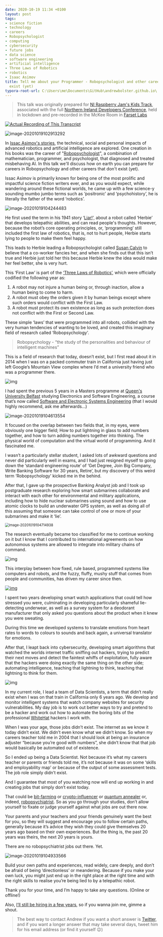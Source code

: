 ```yaml
---
date: 2020-10-19 11:34 +0100
layout: post
tags:
- science fiction
- technology
- careers
- Robopsychologist
- computing
- cybersecurity
- future jobs
- data science
- software engineering
- artificial intelligence
- Three Laws of Robotics
- robotics
- Isaac Asimov
title: Tell me about your Programmer - Robopsychologist and other careers that don't
  exist (yet)
typora-root-url: C:\Users\me\Documents\GitHub\andrewbolster.github.io\
---
```


> This talk was originally prepared for [NI Raspberry Jam's Kids Track](https://hopin.to/events/ni-raspberry-jam-nidc), associated with the full [Northern Ireland Developers Conference](https://www.nidevconf.com/), held in lockdown and pre-recorded in the McKee Room in [Farset Labs](https://www.farsetlabs.org.uk/)

[![Actual Recording of This Transcript](/../../../../../../../../img/2020/0.jpg)](https://www.youtube.com/watch?v=Z1c4KAESO0s)

![image-20201019102913292](/img/2020/image-20201019102913292.png)

In [Issac Asimov's stories](https://en.wikipedia.org/wiki/Isaac_Asimov), the technical, social and personal impacts of advanced robotics and artificial intelligence are explored. One creation in his books was the career of "[Robopsychologist](https://en.wikipedia.org/wiki/Robopsychology)", a combination of mathematician, programmer, and psychologist, that diagnosed and treated misbehaving AI. In this talk we'll discuss how on earth you can prepare for careers in Robopsychology and other careers that don't exist (yet).

Issac Asimov is primarily known for being one of the most prolific and impactful science fiction writers ever, and as you would expect, while wandering around these fictional worlds, he came up with a few science-y sounding mumbo jumbo terms such as ‘positronic’ and ‘psychohistory’, he is literally the father of the word ‘robotics’.

![image-20201019104244483](/img/2020/image-20201019104244483.png)

He first used the term in his 1941 story ‘[Liar!](https://en.wikipedia.org/wiki/Liar!_(short_story))’, about a robot called ‘Herbie’ that develops telepathic abilities, and can read people's thoughts. However, because the robot’s core operating principles, or, ‘programming’ still included the first law of robotics, that is, not to hurt people, Herbie starts lying to people to make them feel happy.

This leads to Herbie leading a Robopsychologist called [Susan Calvin](https://en.wikipedia.org/wiki/Susan_Calvin) to believe that a co-worker fancies her, and when she finds out that this isn’t true and Herbie just told her this because Herbie knew the idea would make her feel better, she is very hurt.

This ‘First Law’ is part of the [‘Three Laws of Robotics’](https://en.wikipedia.org/wiki/Three_Laws_of_Robotics), which were officially codified the following year as:

1. A robot may not injure a human being or, through inaction, allow a human being to come to harm.
2. A robot must obey the orders given it by human beings except where such orders would conflict with the First Law.
3. A robot must protect its own existence as long as such protection does not conflict with the First or Second Law.

These simple ‘laws’ that were programmed into all robots, collided with the very human tendencies of wanting to be loved, and created this imaginary field of research called ‘Robopsychology'.

> Robopsychology - “the study of the personalities and behaviour of intelligent machines”

This is a field of research that today, doesn’t exist, but I first read about it in 2014 when I was on a packed commuter train in California just having just left Google’s Mountain View complex where I’d met a university friend who was a programmer there.

![img](/img/2020/RkUMAXrjqJ6W2XHLgUSnno2OaOz2Hsm6KZJ3rJ7-MMA8cCXF2_6UZ8-OSk9wT1Er-5BjLps3ZSLw-LUQ97PR8F7x0S_9ggIa6UEj--jzWx9oQ5pXx7xgL1GZC5F_uLNAPUIwCfWsuFY)

I had spent the previous 5 years in a Masters programme at [Queen's University Belfast](https://www.qub.ac.uk/) studying Electronics and Software Engineering, a course that’s now called [Software and Electronic Systems Engineering](https://www.qub.ac.uk/courses/undergraduate/software-electronic-systems-engineering-year-in-industry-meng-gh68/) (that I would highly recommend, ask me afterwards…)

![image-20201019104613554](/img/2020/image-20201019104613554.png)

It focused on the overlap between two fields that, in my eyes, were obviously one bigger field; How to put lightning in glass to add numbers together, and how to turn adding numbers together into thinking. The physical world of computation and the virtual world of programming. And it fascinated me.

I wasn’t a particularly stellar student, I asked lots of awkward questions and never did particularly well in exams, and I had just resigned myself to going down the ‘standard engineering route’ of ‘Get Degree, Join Big Company, Write Banking Software for 30 years, Retire’, but my discovery of this weird term ‘Robopsychology’ kicked me in the behind.

After that, I gave up the prospective Banking Analyst job and I took up postgraduate research exploring how smart submarines collaborate and interact with each other for environmental and military applications, including how to hide nuclear submarines using sound and how to use atomic clocks to build an underwater GPS system, as well as doing all of this assuming that someone can take control of one or more of your submarines and make it ‘lie’.

<img src="/img/2020/image-20201019104714938.png" alt="image-20201019104714938" style="zoom:80%;" />

The research eventually became too classified for me to continue working on it but I know that I contributed to international agreements on how autonomous systems are allowed to integrate into military chains of command.

![img](/img/2020/LndCkwguzD58UAxk89KawzdwQQ_2HcDmR7YfnQGQZeVCjrPjtSjTdRxtI4E_EIt16-0hnx28qDMUU0n4HjaoGMsukafJDrFIiwryq20jOlu3efuxldkmxm-fBszYqV_copfboZkKoa4)

This interplay between how fixed, rule based, programmed systems like computers and robots, and the fuzzy, fluffy, mushy stuff that comes from people and communities, has driven my career since then.

[![img](/img/2020/bH66fOgnl46z2uM78mR9JWR63O3Kp1vCvRqvITcA2zy2me2rSN1rpNJetbhk9fI-M4Ke27TMOwvllYhJCRs8opLHPa4rWDfjVoJ6_XDp3G0Jocr1Lmqw3NBmmQ4G3lY3e8VH2XYKL3k)](https://www.broadcastnow.co.uk/tech/red-bull-creates-vr-showing-real-time-emotions-feedback/5122720.article)

I spent two years developing smart watch applications that could tell how stressed you were, culminating in developing particularly shameful lie-detecting underwear, as well as a survey system for a deodorant manufacturer that only asked you questions about the product when it knew you were sweating.

During this time we developed systems to translate emotions from heart rates to words to colours to sounds and back again, a universal translator for emotions.

After that, I leapt back into cybersecurity, developing smart algorithms that watched the worlds internet traffic sniffing out hackers, trying to predict their next moves and detect the faintest whiffs of exploitation, fully aware that the hackers were doing exactly the same thing on the other side; automating intelligence, teaching that lightning to think, teaching that lightning to think for them.

![img](/img/2020/sBxuOZAaD9QSRrXPLNHp7OwlB_lGzR0rDfsPfy6dvUenK4vNgk8_MVBaK4FEuFBgpVf3-Dk71Zz8eI9hzoFJ-j4C5dbkPHne6Ny7mDAdEahDordmIQy95IWxYFfRPj-b0-dbRZYqrBU)

In my current role, I lead a team of Data Scientists, a term that didn’t really exist when I was on that train in California only 6 years ago. We develop and monitor intelligent systems that watch company websites for security vulnerabilities. My day job is to work out better ways to try and pretend to be a hacker and work out how to automate the boring bits of the professional [WhiteHat](https://www.whitehatsec.com/) hackers I work with.

When I was your age, those jobs didn’t exist. The internet as we know it today didn’t exist. We didn’t even know what we didn’t know. So when my careers teacher told me in 2004 that I should look at being an insurance adjuster “because you’re good with numbers”, she didn’t know that that job would basically be automated out of existence.

So I ended up being a Data Scientist. Not because it’s what my careers teacher or parents or friends told me, it’s not because it was on some ‘skills and employability map’ or because of the output of some assessment tests. The job role simply didn’t exist.

And I guarantee that most of you watching now will end up working in and creating jobs that simply don’t exist today.

That could be [bit-farming](https://www.bitfarming.co.za/) or [crypto-influencer](https://blackwellglobal.com/top-10-crypto-influencers/) or [quantum annealer](https://en.wikipedia.org/wiki/Quantum_annealing) or, indeed, [robopsychiatrist](https://www.therobotreport.com/synthetic-psychology-understanding-human-behavior-through-robotics/). So as you go through your studies, don’t allow yourself to fixate or judge yourself against what jobs are out there now.

Your parents and your teachers and your friends genuinely want the best for you, so they will suggest and encourage you to follow certain paths, generally because it’s advice they wish they could give themselves 20 years ago based on their own experiences. But the thing is, the past 20 years was theirs, the next 20 years is yours.

There are no robopsychiatrist jobs out there. Yet.

![image-20201019104933566](/img/2020/image-20201019104933566.png)

Build your own paths and experiences, read widely, care deeply, and don’t be afraid of being ‘directionless’ or meandering. Because if you make your own luck, you might just end up in the right place at the right time and with the right skills to realise you’re being lied to by a telepathic robot.

Thank you for your time, and I’m happy to take any questions. (Online or offline!)

Also, [I’ll still be hiring in a few years](https://www.whitehatsec.com/company/careers/), so if you wanna join me, gimme a shout.

> The best way to contact Andrew if you want a short answer is [Twitter](https://twitter.com/bolster), and if you want a longer answer that may take several days, tweet him for his email address (or find it yourself :wink:)​
